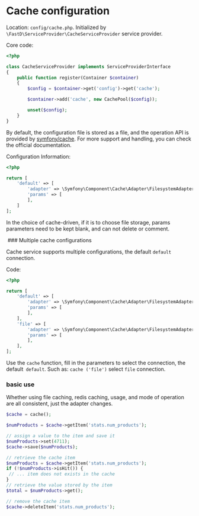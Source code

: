 # Cache configuration

Location: `config/cache.php`. Initialized by `\FastD\ServiceProvider\CacheServiceProvider` service provider.

Core code:

```php
<?php

class CacheServiceProvider implements ServiceProviderInterface
{
    public function register(Container $container)
    {
        $config = $container->get('config')->get('cache');

        $container->add('cache', new CachePool($config));

        unset($config);
    }
}
```

By default, the configuration file is stored as a file, and the operation API is provided by [symfony/cache](http://symfony.com/doc/current/components/cache.html). For more support and handling, you can check the official documentation.

Configuration Information:

```php
<?php

return [
    'default' => [
        'adapter' => \Symfony\Component\Cache\Adapter\FilesystemAdapter::class,
        'params' => [
        ],
    ]
];
```

In the choice of cache-driven, if it is to choose file storage, params parameters need to be kept blank, and can not delete or comment.

 ### Multiple cache configurations

Cache service supports multiple configurations, the default `default` connection.

Code:

```php
<?php

return [
    'default' => [
        'adapter' => \Symfony\Component\Cache\Adapter\FilesystemAdapter::class,
        'params' => [
        ],
    ],
    'file' => [
        'adapter' => \Symfony\Component\Cache\Adapter\FilesystemAdapter::class,
        'params' => [
        ],
    ],
];
```

Use the `cache` function, fill in the parameters to select the connection, the default` default`. Such as: `cache ('file')` select `file` connection.

### basic use

Whether using file caching, redis caching, usage, and mode of operation are all consistent, just the adapter changes.

```php
$cache = cache();

$numProducts = $cache->getItem('stats.num_products');

// assign a value to the item and save it
$numProducts->set(4711);
$cache->save($numProducts);

// retrieve the cache item
$numProducts = $cache->getItem('stats.num_products');
if (!$numProducts->isHit()) {
 // ... item does not exists in the cache
}
// retrieve the value stored by the item
$total = $numProducts->get();

// remove the cache item
$cache->deleteItem('stats.num_products');
```